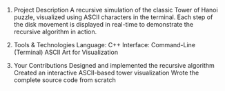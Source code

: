 1.  Project Description
    A recursive simulation of the classic Tower of Hanoi puzzle, visualized using ASCII characters in the terminal. Each step of the disk movement is displayed in real-time to demonstrate the recursive algorithm in action.

2.  Tools & Technologies
    Language: C++
    Interface: Command-Line (Terminal)
    ASCII Art for Visualization

3.  Your Contributions
    Designed and implemented the recursive algorithm
    Created an interactive ASCII-based tower visualization
    Wrote the complete source code from scratch